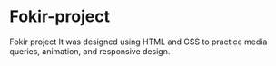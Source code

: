 # Fokir-project
Fokir project It was designed using HTML and CSS to practice media queries, animation, and responsive design.
